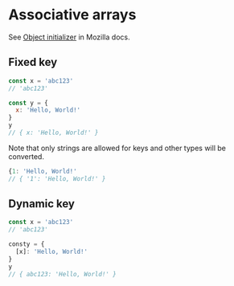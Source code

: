 # Associative arrays


See [Object initializer](https://developer.mozilla.org/en-US/docs/Web/JavaScript/Reference/Operators/Object_initializer) in Mozilla docs.


## Fixed key

```javascript
const x = 'abc123'
// 'abc123'

const y = {
  x: 'Hello, World!'
}
y
// { x: 'Hello, World!' }
```

Note that only strings are allowed for keys and other types will be converted.

```javascript
{1: 'Hello, World!'
// { '1': 'Hello, World!' }
```


## Dynamic key

```javascript
const x = 'abc123'
// 'abc123'

consty = {
  [x]: 'Hello, World!'
}
y
// { abc123: 'Hello, World!' }
```
